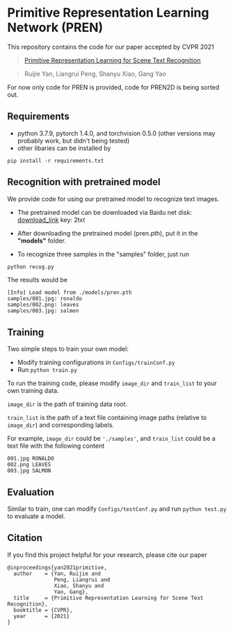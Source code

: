 # Primitive Representation Learning Network (PREN)
This repository contains the code for our paper accepted by CVPR 2021

> [Primitive Representation Learning for Scene Text Recognition](https://arxiv.org/abs/2105.04286)

> Ruijie Yan, Liangrui Peng, Shanyu Xiao, Gang Yao

For now only code for PREN is provided, code for PREN2D is being sorted out.

## Requirements

- python 3.7.9, pytorch 1.4.0, and torchvision 0.5.0 (other versions may probably work, but didn't being tested)
- other libaries can be installed by
```
pip install -r requirements.txt
```

## Recognition with pretrained model

We provide code for using our pretrained model to recognize text images.

- The pretrained model can be downloaded via Baidu net disk: [download_link](https://pan.baidu.com/s/1iHc_F2pNUS1_QwBUaMrxvw) key: 2txt

- After downloading the pretrained model (pren.pth), put it in the **"models"** folder.

- To recognize three samples in the "samples" folder, just run 
```python
python recog.py
```

The results would be
```
[Info] Load model from ./models/pren.pth
samples/001.jpg: ronaldo
samples/002.png: leaves
samples/003.jpg: salmon
```

## Training
Two simple steps to train your own model:

- Modify training configurations in ```Configs/trainConf.py```
- Run ```python train.py```

To run the training code, please modify ```image_dir``` and ```train_list``` to your own training data. 

```image_dir``` is the path of training data root.

```train_list``` is the path of a text file containing image paths (relative to ```image_dir```) and corresponding labels.

For example, ```image_dir``` could be ```'./samples'```, and ```train_list``` could be a text file with the following content

```
001.jpg RONALDO
002.png LEAVES
003.jpg SALMON
```

## Evaluation
Similar to train, one can modify ```Configs/testConf.py``` and run ```python test.py``` to evaluate a model.

## Citation
If you find this project helpful for your research, please cite our paper

```
@inproceedings{yan2021primitive,
  author    = {Yan, Ruijie and
               Peng, Liangrui and
               Xiao, Shanyu and
               Yao, Gang},
  title     = {Primitive Representation Learning for Scene Text Recognition},
  booktitle = {CVPR},
  year      = {2021}
}
```
